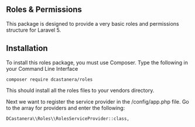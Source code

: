 
## Roles & Permissions
This package is designed to provide a very basic roles and permissions structure
for Laravel 5.

## Installation
To install this roles package, you must use Composer. Type the following in your
Command Line Interface

    composer require dcastanera/roles

This should install all the roles files to your vendors directory.

Next we want to register the service provider in the /config/app.php file. Go to
the array for providers and enter the following:

    DCastanera\\Roles\\RolesServiceProvider::class,
